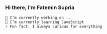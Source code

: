 ### Hi there, I'm Fatemin Supria

    🔭 I’m currently working on ..
    🌱 I’m currently learning JavaScript
    ⚡ Fun fact: I always curious for everything

